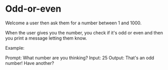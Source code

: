 # Odd-or-even
Welcome a user then ask them for a number between 1 and 1000.

When the user gives you the number, you check if it's odd or even and then you print a message letting them know.

Example:

Prompt: What number are you thinking?
Input: 25
Output: That's an odd number! Have another?  
